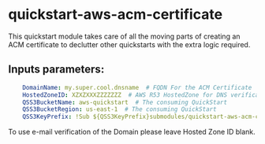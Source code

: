 # quickstart-aws-acm-certificate
This quickstart module takes care of all the moving parts of creating an ACM certificate to declutter other quickstarts with the extra logic required.

## Inputs parameters:
```yaml
    DomainName: my.super.cool.dnsname  # FQDN For the ACM Certificate
    HostedZoneID: XZXZXXXZZZZZZZ  # AWS R53 HostedZone for DNS verification of domain ownership 
    QSS3BucketName: aws-quickstart  # The consuming QuickStart
    QSS3BucketRegion: us-east-1  # The consuming QuickStart 
    QSS3KeyPrefix: !Sub ${QSS3KeyPrefix}submodules/quickstart-aws-acm-certificate/
```

To use e-mail verification of the Domain please leave Hosted Zone ID blank.
